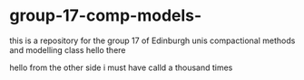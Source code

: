 # group-17-comp-models-
this is a repository for the group 17 of Edinburgh unis compactional methods and modelling class 
hello there

hello from the other side 
i must have calld a thousand times 
